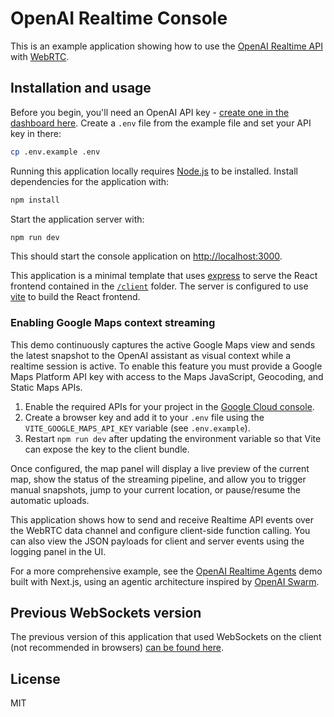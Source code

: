 # OpenAI Realtime Console

This is an example application showing how to use the [OpenAI Realtime API](https://platform.openai.com/docs/guides/realtime) with [WebRTC](https://platform.openai.com/docs/guides/realtime-webrtc).

## Installation and usage

Before you begin, you'll need an OpenAI API key - [create one in the dashboard here](https://platform.openai.com/settings/api-keys). Create a `.env` file from the example file and set your API key in there:

```bash
cp .env.example .env
```

Running this application locally requires [Node.js](https://nodejs.org/) to be installed. Install dependencies for the application with:

```bash
npm install
```

Start the application server with:

```bash
npm run dev
```

This should start the console application on [http://localhost:3000](http://localhost:3000).

This application is a minimal template that uses [express](https://expressjs.com/) to serve the React frontend contained in the [`/client`](./client) folder. The server is configured to use [vite](https://vitejs.dev/) to build the React frontend.

### Enabling Google Maps context streaming

This demo continuously captures the active Google Maps view and sends the latest snapshot to the OpenAI assistant as visual context while a realtime session is active. To enable this feature you must provide a Google Maps Platform API key with access to the Maps JavaScript, Geocoding, and Static Maps APIs.

1. Enable the required APIs for your project in the [Google Cloud console](https://console.cloud.google.com/apis/library).
2. Create a browser key and add it to your `.env` file using the `VITE_GOOGLE_MAPS_API_KEY` variable (see `.env.example`).
3. Restart `npm run dev` after updating the environment variable so that Vite can expose the key to the client bundle.

Once configured, the map panel will display a live preview of the current map, show the status of the streaming pipeline, and allow you to trigger manual snapshots, jump to your current location, or pause/resume the automatic uploads.

This application shows how to send and receive Realtime API events over the WebRTC data channel and configure client-side function calling. You can also view the JSON payloads for client and server events using the logging panel in the UI.

For a more comprehensive example, see the [OpenAI Realtime Agents](https://github.com/openai/openai-realtime-agents) demo built with Next.js, using an agentic architecture inspired by [OpenAI Swarm](https://github.com/openai/swarm).

## Previous WebSockets version

The previous version of this application that used WebSockets on the client (not recommended in browsers) [can be found here](https://github.com/openai/openai-realtime-console/tree/websockets).

## License

MIT
